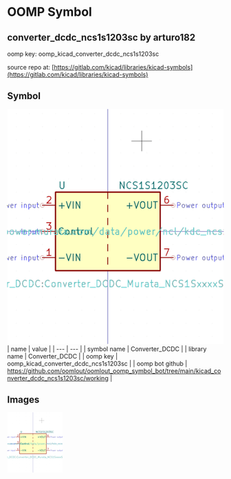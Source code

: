 # OOMP Symbol  
## converter_dcdc_ncs1s1203sc  by arturo182  
  
oomp key: oomp_kicad_converter_dcdc_ncs1s1203sc  
  
source repo at: [https://gitlab.com/kicad/libraries/kicad-symbols](https://gitlab.com/kicad/libraries/kicad-symbols)  
## Symbol  
  
[![working.png](working_600.png)](working.png)  
| name | value | 
| --- | --- | 
| symbol name | Converter_DCDC | 
| library name | Converter_DCDC | 
| oomp key | oomp_kicad_converter_dcdc_ncs1s1203sc | 
| oomp bot github | https://github.com/oomlout/oomlout_oomp_symbol_bot/tree/main/kicad_converter_dcdc_ncs1s1203sc/working | 
## Images  
  
[![working.png](working_140.png)](working.png)  
